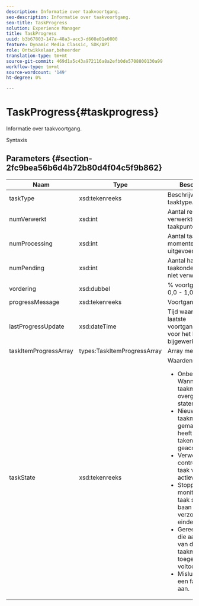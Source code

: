 ```yaml
---
description: Informatie over taakvoortgang.
seo-description: Informatie over taakvoortgang.
seo-title: TaskProgress
solution: Experience Manager
title: TaskProgress
uuid: b3b67803-147a-48a3-acc3-d608e01e0800
feature: Dynamic Media Classic, SDK/API
role: Ontwikkelaar,beheerder
translation-type: tm+mt
source-git-commit: 469d1a5c43a972116a8a2efb0de5708800130a99
workflow-type: tm+mt
source-wordcount: '149'
ht-degree: 0%

---
```



# TaskProgress{#taskprogress}

Informatie over taakvoortgang.

Syntaxis

## Parameters {#section-2fc9bea56b6d4b72b80d4f04c5f9b862}

<table id="table_04100BB8ABD84EF68B0A7CE3AD946414"> 
 <thead> 
  <tr> 
   <th colname="col1" class="entry"> Naam </th> 
   <th colname="col2" class="entry"> Type </th> 
   <th colname="col3" class="entry"> Beschrijving </th> 
  </tr> 
 </thead>
 <tbody> 
  <tr> 
   <td colname="col1"> <span class="codeph"> <span class="varname"> taskType</span> </span> </td> 
   <td colname="col2"> <span class="codeph"> xsd:tekenreeks</span> </td> 
   <td colname="col3"> Beschrijving van taaktype. </td> 
  </tr> 
  <tr> 
   <td colname="col1"> <span class="codeph"> <span class="varname"> numVerwerkt</span> </span> </td> 
   <td colname="col2"> <span class="codeph"> xsd:int</span> </td> 
   <td colname="col3"> Aantal reeds verwerkte taakpunten. </td> 
  </tr> 
  <tr> 
   <td colname="col1"> <span class="codeph"> <span class="varname"> numProcessing</span> </span> </td> 
   <td colname="col2"> <span class="codeph"> xsd:int</span> </td> 
   <td colname="col3"> Aantal taakitems dat momenteel wordt uitgevoerd. </td> 
  </tr> 
  <tr> 
   <td colname="col1"> <span class="codeph"> <span class="varname"> numPending</span> </span> </td> 
   <td colname="col2"> <span class="codeph"> xsd:int</span> </td> 
   <td colname="col3"> Aantal hangende taakonderdelen (nog niet verwerkt). </td> 
  </tr> 
  <tr> 
   <td colname="col1"> <span class="codeph"> <span class="varname"> vordering</span> </span> </td> 
   <td colname="col2"> <span class="codeph"> xsd:dubbel</span> </td> 
   <td colname="col3"> % voortgang (bereik 0,0 - 1,0). </td> 
  </tr> 
  <tr> 
   <td colname="col1"> <span class="codeph"> <span class="varname"> progressMessage</span> </span> </td> 
   <td colname="col2"> <span class="codeph"> xsd:tekenreeks</span> </td> 
   <td colname="col3"> Voortgangsbericht. </td> 
  </tr> 
  <tr> 
   <td colname="col1"> <span class="codeph"> <span class="varname"> lastProgressUpdate</span> </span> </td> 
   <td colname="col2"> <span class="codeph"> xsd:dateTime</span> </td> 
   <td colname="col3"> Tijd waarop de laatste voortgangsinformatie voor het laatst is bijgewerkt. </td> 
  </tr> 
  <tr> 
   <td colname="col1"> <span class="codeph"> <span class="varname"> taskItemProgressArray</span> </span> </td> 
   <td colname="col2"> <span class="codeph"> types:TaskItemProgressArray</span> </td> 
   <td colname="col3"> Array met taakitems. </td> 
  </tr> 
  <tr> 
   <td colname="col1"> <span class="codeph"> <span class="varname"> taskState</span> </span> </td> 
   <td colname="col2"> <span class="codeph"> xsd:tekenreeks</span> </td> 
   <td colname="col3">Waarden zijn: 
    <ul id="ul_BD00DC855B1D42748204E8BCA81FD4BF">
     <li id="li_01FE691763B3465DBF3402E7CDEA50C3"><span class="codeph"> Onbekend</span>: Wanneer de taakmonitor overgaat tussen staten. </li>
     <li id="li_AA2D1F9ADDE84B54A85C7E7830D3A0C9"><span class="codeph"> Nieuw</span>: De taakmonitor is gemaakt, maar heeft nog geen taken geaccepteerd. </li>
     <li id="li_76D667D21BDF4FADA6A266A7EB4DC6EE"><span class="codeph"> Verwerking</span>: De controle van de taak verwerkt actieve taken. </li>
     <li id="li_3813B2178D7143DEB91804A6C5FF3902"><span class="codeph"> Stoppen</span>: De monitor van de taak stopt een baan wegens een verzoek van de eindetaak. </li>
     <li id="li_41C2E774FC504B58BD6736119AE9C0AE"><span class="codeph"> Gereed</span>: De taken die aan de taken van de taakmonitor zijn toegewezen zijn voltooid. </li>
     <li id="li_EB2322BB11314B97998D467F4620ED2E"><span class="codeph"> Mislukt</span>: Geeft een fatale fout aan. </li>
    </ul></td> 
  </tr> 
 </tbody> 
</table>

